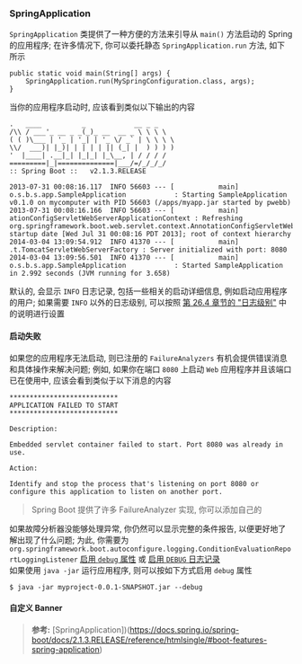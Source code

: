 ### SpringApplication
`SpringApplication` 类提供了一种方便的方法来引导从 `main()` 方法启动的 Spring 的应用程序; 在许多情况下, 你可以委托静态 `SpringApplication.run` 方法, 如下所示
```
public static void main(String[] args) {
	SpringApplication.run(MySpringConfiguration.class, args);
}
```
当你的应用程序启动时, 应该看到类似以下输出的内容
```
.   ____          _            __ _ _
/\\ / ___'_ __ _ _(_)_ __  __ _ \ \ \ \
( ( )\___ | '_ | '_| | '_ \/ _` | \ \ \ \
\\/  ___)| |_)| | | | | || (_| |  ) ) ) )
'  |____| .__|_| |_|_| |_\__, | / / / /
=========|_|==============|___/=/_/_/_/
:: Spring Boot ::   v2.1.3.RELEASE

2013-07-31 00:08:16.117  INFO 56603 --- [           main] o.s.b.s.app.SampleApplication            : Starting SampleApplication v0.1.0 on mycomputer with PID 56603 (/apps/myapp.jar started by pwebb)
2013-07-31 00:08:16.166  INFO 56603 --- [           main] ationConfigServletWebServerApplicationContext : Refreshing org.springframework.boot.web.servlet.context.AnnotationConfigServletWebServerApplicationContext@6e5a8246: startup date [Wed Jul 31 00:08:16 PDT 2013]; root of context hierarchy
2014-03-04 13:09:54.912  INFO 41370 --- [           main] .t.TomcatServletWebServerFactory : Server initialized with port: 8080
2014-03-04 13:09:56.501  INFO 41370 --- [           main] o.s.b.s.app.SampleApplication            : Started SampleApplication in 2.992 seconds (JVM running for 3.658)
```
默认的, 会显示 `INFO` 日志记录, 包括一些相关的启动详细信息, 例如启动应用程序的用户; 如果需要 `INFO` 以外的日志级别, 可以按照 [第 26.4 章节的 "日志级别"](v) 中的说明进行设置

#### 启动失败
如果您的应用程序无法启动, 则已注册的 `FailureAnalyzers` 有机会提供错误消息和具体操作来解决问题; 例如, 如果你在端口 `8080` 上启动 `Web` 应用程序并且该端口已在使用中, 应该会看到类似于以下消息的内容
```
***************************
APPLICATION FAILED TO START
***************************

Description:

Embedded servlet container failed to start. Port 8080 was already in use.

Action:

Identify and stop the process that's listening on port 8080 or configure this application to listen on another port.
```
>Spring Boot 提供了许多 FailureAnalyzer 实现, 你可以添加自己的

如果故障分析器没能够处理异常, 你仍然可以显示完整的条件报告, 以便更好地了解出现了什么问题; 为此, 你需要为 `org.springframework.boot.autoconfigure.logging.ConditionEvaluationReportLoggingListener` [启用 `debug` 属性](https://docs.spring.io/spring-boot/docs/2.1.3.RELEASE/reference/htmlsingle/#boot-features-external-config) 或 [启用 `DEBUG` 日志记录](https://docs.spring.io/spring-boot/docs/2.1.3.RELEASE/reference/htmlsingle/#boot-features-custom-log-levels)  
如果使用 `java -jar` 运行应用程序, 则可以按如下方式启用 `debug` 属性
```
$ java -jar myproject-0.0.1-SNAPSHOT.jar --debug
```

#### 自定义 Banner


>**参考:**
[SpringApplication])(https://docs.spring.io/spring-boot/docs/2.1.3.RELEASE/reference/htmlsingle/#boot-features-spring-application)
